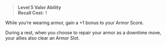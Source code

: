 > **Level 5 Valor Ability**  
> **Recall Cost:** 1

While you’re wearing armor, gain a +1 bonus to your Armor Score.

During a rest, when you choose to repair your armor as a downtime move, your allies also clear an Armor Slot.
